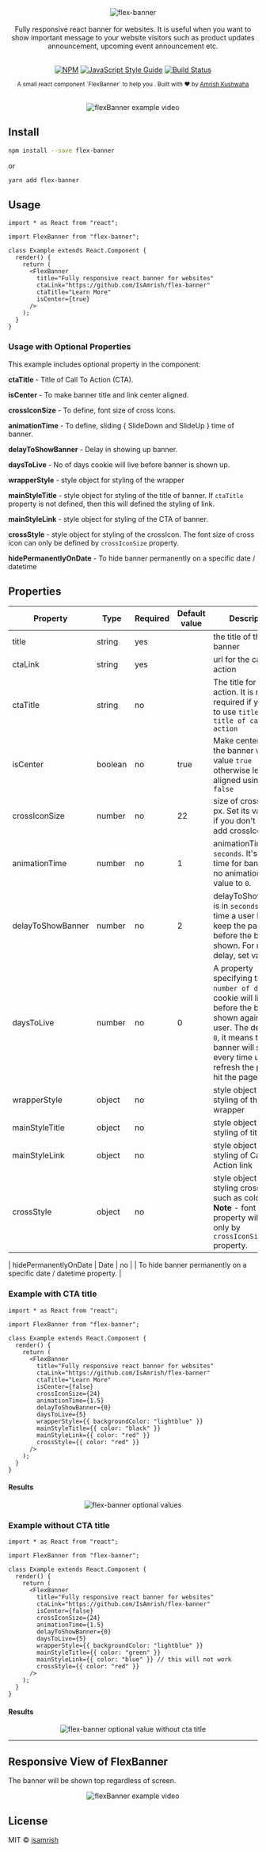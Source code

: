 <div align="center">
  <img src="./media/flex-banner.png" alt="flex-banner" />
</div>

<br />

<div align="center">
  Fully responsive react banner for websites. It is useful when you want to show important message to your website visitors such as product updates announcement, upcoming event announcement etc.
</div>

<br />

<div align="center">

[![NPM](https://img.shields.io/npm/v/flex-banner.svg)](https://www.npmjs.com/package/flex-banner) [![JavaScript Style Guide](https://img.shields.io/badge/code_style-standard-brightgreen.svg)](https://standardjs.com) [![Build Status](https://travis-ci.com/IsAmrish/flex-banner.svg?branch=master)](https://travis-ci.com/IsAmrish/flex-banner)

</div>

<div align="center">
  <sub>A small react component `FlexBanner` to help you . Built with ❤︎ by
  <a href="https://github.com/isamrish">Amrish Kushwaha</a>
</div>

<br />

<p align="center">
  <img src="./media/flex-banner.gif" alt="flexBanner example video">
</p>

## Install

```bash
npm install --save flex-banner
```

or

```bash
yarn add flex-banner
```

## Usage

```tsx
import * as React from "react";

import FlexBanner from "flex-banner";

class Example extends React.Component {
  render() {
    return (
      <FlexBanner
        title="Fully responsive react banner for websites"
        ctaLink="https://github.com/IsAmrish/flex-banner"
        ctaTitle="Learn More"
        isCenter={true}
      />
    );
  }
}
```

### Usage with Optional Properties

This example includes optional property in the component:

**ctaTitle** - Title of Call To Action (CTA).

**isCenter** - To make banner title and link center aligned.

**crossIconSize** - To define, font size of cross Icons.

**animationTime** - To define, sliding { SlideDown and SlideUp } time of banner.

**delayToShowBanner** - Delay in showing up banner.

**daysToLive** - No of days cookie will live before banner is shown up.

**wrapperStyle** - style object for styling of the wrapper

**mainStyleTitle** - style object for styling of the title of banner. If `ctaTitle` property is not defined, then this will defined the styling of link.

**mainStyleLink** - style object for styling of the CTA of banner.

**crossStyle** - style object for styling of the crossIcon. The font size of cross icon can only be defined by `crossIconSize` property.

**hidePermanentlyOnDate** - To hide banner permanently on a specific date / datetime

## Properties

| Property          | Type    | Required | Default value | Description                                                                                                                                                                                                             |
| ----------------- | ------- | -------- | ------------- | ----------------------------------------------------------------------------------------------------------------------------------------------------------------------------------------------------------------------- |
| title             | string  | yes      |               | the title of the banner                                                                                                                                                                                                 |
| ctaLink           | string  | yes      |               | url for the call to action                                                                                                                                                                                              |
| ctaTitle          | string  | no       |               | The title for call to action. It is not required if you want to use `title` as `title of call to action`                                                                                                                |
| isCenter          | boolean | no       | true          | Make center aligned the banner with value `true` otherwise left aligned using value `false`                                                                                                                             |
| crossIconSize     | number  | no       | 22            | size of crossIcon in px. Set its value to `0` if you don't want to add crossIcon.                                                                                                                                       |
| animationTime     | number  | no       | 1             | animationTime is in `seconds`. It's sliding time for banner. For no animation, set value to `0`.                                                                                                                        |
| delayToShowBanner | number  | no       | 2             | delayToShowBanner is in `seconds`. It's the time a user has to keep the page open before the banner is shown. For no delay, set value to `0`                                                                            |
| daysToLive        | number  | no       | 0             | A property specifying the `number of days` the cookie will live before the banner is shown again to a user. The default is `0`, it means that banner will show up every time user refresh the page or hit the page url. |
| wrapperStyle      | object  | no       |               | style object for styling of the wrapper                                                                                                                                                                                 |
| mainStyleTitle    | object  | no       |               | style object for styling of title                                                                                                                                                                                       |
| mainStyleLink     | object  | no       |               | style object for styling of Call To Action link                                                                                                                                                                         |
| crossStyle        | object  | no       |               | style object for styling cross Icon - such as color etc. **Note** - font size property will be set only by `crossIconSize` property.                                                                                    |

| hidePermanentlyOnDate        | Date  | no       |               | To hide banner permanently on a specific date / datetime property.                                                                                    |

### Example with CTA title

```tsx
import * as React from "react";

import FlexBanner from "flex-banner";

class Example extends React.Component {
  render() {
    return (
      <FlexBanner
        title="Fully responsive react banner for websites"
        ctaLink="https://github.com/IsAmrish/flex-banner"
        ctaTitle="Learn More"
        isCenter={false}
        crossIconSize={24}
        animationTime={1.5}
        delayToShowBanner={0}
        daysToLive={5}
        wrapperStyle={{ backgroundColor: "lightblue" }}
        mainStyleTitle={{ color: "black" }}
        mainStyleLink={{ color: "red" }}
        crossStyle={{ color: "red" }}
      />
    );
  }
}
```

#### Results

<p align="center">
  <img src="./media/flex-banner-optional-values.png" alt="flex-banner optional values" />
</p>

### Example without CTA title

```tsx
import * as React from "react";

import FlexBanner from "flex-banner";

class Example extends React.Component {
  render() {
    return (
      <FlexBanner
        title="Fully responsive react banner for websites"
        ctaLink="https://github.com/IsAmrish/flex-banner"
        isCenter={false}
        crossIconSize={24}
        animationTime={1.5}
        delayToShowBanner={0}
        daysToLive={5}
        wrapperStyle={{ backgroundColor: "lightblue" }}
        mainStyleTitle={{ color: "green" }}
        mainStyleLink={{ color: "blue" }} // this will not work
        crossStyle={{ color: "red" }}
      />
    );
  }
}
```

#### Results

<p align="center">
  <img src="./media/flex-banner-optional-value-without-cta-title.png" alt="flex-banner optional value without cta title" />
</p>

---

## Responsive View of FlexBanner

The banner will be shown top regardless of screen.

<p align="center">
  <img src="./media/flex-banner-mobile.gif" alt="flexBanner example video">
</p>

## License

MIT © [isamrish](https://github.com/isamrish)
